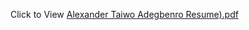 Click to View [Alexander Taiwo Adegbenro Resume).pdf](https://github.com/AlexanderAdegbenro/Resume/files/15277683/Alexander.Taiwo.Adegbenro.Resume.pdf)
